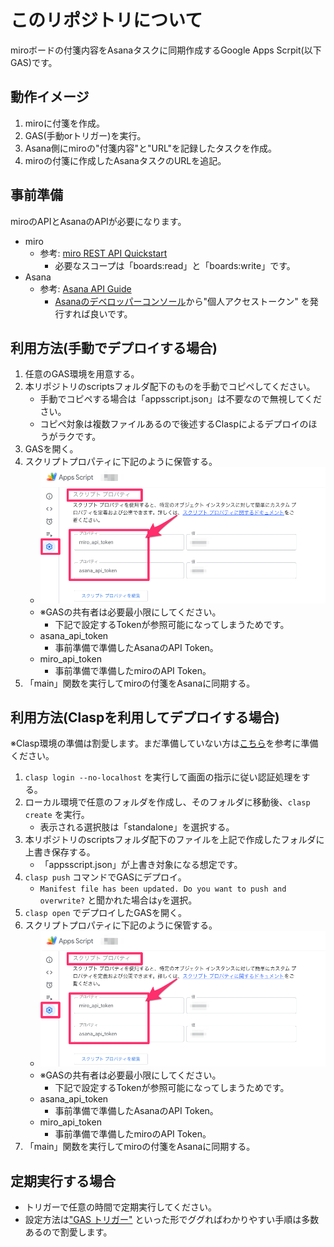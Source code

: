 # このリポジトリについて
miroボードの付箋内容をAsanaタスクに同期作成するGoogle Apps Scrpit(以下GAS)です。

## 動作イメージ

1. miroに付箋を作成。
2. GAS(手動orトリガー)を実行。
3. Asana側にmiroの"付箋内容"と"URL"を記録したタスクを作成。
4. miroの付箋に作成したAsanaタスクのURLを追記。


## 事前準備

miroのAPIとAsanaのAPIが必要になります。

- miro
  - 参考: [miro REST API Quickstart](https://developers.miro.com/docs/rest-api-build-your-first-hello-world-app)
    - 必要なスコープは「boards:read」と「boards:write」です。
- Asana
  - 参考: [Asana API Guide](https://asana.com/ja/guide/help/api/api)
    - [Asanaのデベロッパーコンソール](https://app.asana.com/0/my-apps)から"個人アクセストークン" を発行すれば良いです。

## 利用方法(手動でデプロイする場合)

1. 任意のGAS環境を用意する。
2. 本リポジトリのscriptsフォルダ配下のものを手動でコピペしてください。
   - 手動でコピペする場合は「appsscript.json」は不要なので無視してください。
   - コピペ対象は複数ファイルあるので後述するClaspによるデプロイのほうがラクです。
3. GASを開く。
4. スクリプトプロパティに下記のように保管する。
   - ![img](img/script_property_img.png)
   - ※GASの共有者は必要最小限にしてください。
     - 下記で設定するTokenが参照可能になってしまうためです。
   - asana_api_token
     - 事前準備で準備したAsanaのAPI Token。
   - miro_api_token
     - 事前準備で準備したmiroのAPI Token。
5. 「main」関数を実行してmiroの付箋をAsanaに同期する。

## 利用方法(Claspを利用してデプロイする場合)

※Clasp環境の準備は割愛します。まだ準備していない方は[こちら](https://github.com/google/clasp)を参考に準備ください。

1. `clasp login --no-localhost` を実行して画面の指示に従い認証処理をする。
2. ローカル環境で任意のフォルダを作成し、そのフォルダに移動後、`clasp create` を実行。
   - 表示される選択肢は「standalone」を選択する。
3. 本リポジトリのscriptsフォルダ配下のファイルを上記で作成したフォルダに上書き保存する。
   - 「appsscript.json」が上書き対象になる想定です。
4. `clasp push` コマンドでGASにデプロイ。
   - `Manifest file has been updated. Do you want to push and overwrite?` と聞かれた場合は`y`を選択。
5. `clasp open` でデプロイしたGASを開く。
6. スクリプトプロパティに下記のように保管する。
   - ![img](img/script_property_img.png)
   - ※GASの共有者は必要最小限にしてください。
     - 下記で設定するTokenが参照可能になってしまうためです。
   - asana_api_token
     - 事前準備で準備したAsanaのAPI Token。
   - miro_api_token
     - 事前準備で準備したmiroのAPI Token。
7. 「main」関数を実行してmiroの付箋をAsanaに同期する。

## 定期実行する場合

- トリガーで任意の時間で定期実行してください。
- 設定方法は["GAS トリガー"](https://www.google.com/search?q=GAS+%E3%83%88%E3%83%AA%E3%82%AC%E3%83%BC&oq=GAS+%E3%83%88%E3%83%AA%E3%82%AC%E3%83%BC&aqs=chrome..69i57j69i59j0i512l3j69i60l3.3238j0j4&sourceid=chrome&ie=UTF-8) といった形でググればわかりやすい手順は多数あるので割愛します。
